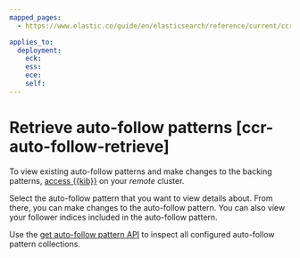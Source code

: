 ```yaml
---
mapped_pages:
  - https://www.elastic.co/guide/en/elasticsearch/reference/current/ccr-auto-follow-retrieve.html

applies_to:
  deployment:
    eck: 
    ess: 
    ece: 
    self: 
---
```


# Retrieve auto-follow patterns [ccr-auto-follow-retrieve]

To view existing auto-follow patterns and make changes to the backing patterns, [access {{kib}}](manage-auto-follow-patterns.md#ccr-access-ccr-auto-follow) on your *remote* cluster.

Select the auto-follow pattern that you want to view details about. From there, you can make changes to the auto-follow pattern. You can also view your follower indices included in the auto-follow pattern.

Use the [get auto-follow pattern API](https://www.elastic.co/docs/api/doc/elasticsearch/operation/operation-ccr-get-auto-follow-pattern-1) to inspect all configured auto-follow pattern collections.

